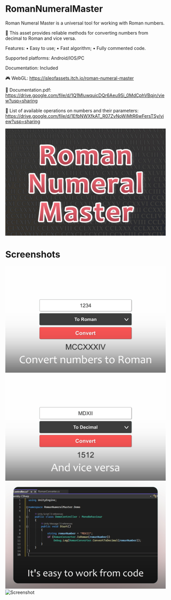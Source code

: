 # RomanNumeralMaster
Roman Numeral Master is a universal tool for working with Roman numbers.

📌 This asset provides reliable methods for converting numbers from decimal to Roman and vice versa.

Features:
• Easy to use;
• Fast algorithm;
• Fully commented code.

Supported platforms: Android/IOS/PC

Documentation: Included

🎮 WebGL: https://isleofassets.itch.io/roman-numeral-master

📄 Documentation.pdf: https://drive.google.com/file/d/1Q1MluwquicDQr6Aeu9Si_0MdCphVBqjn/view?usp=sharing

📄 List of available operations on numbers and their parameters: https://drive.google.com/file/d/1EfbNWXfkAT_R07ZvNoWiMtR6wFersTSy/view?usp=sharing

[![YouTube Video](cover-img.jpg)](https://youtu.be/_ZmhGnOpg3c)

# Screenshots
![Screenshot](screenshot-img-a.jpg)
![Screenshot](screenshot-img-b.jpg)
![Screenshot](screenshot-img-c.jpg)
![Screenshot](screenshot-img-d.jpg)
